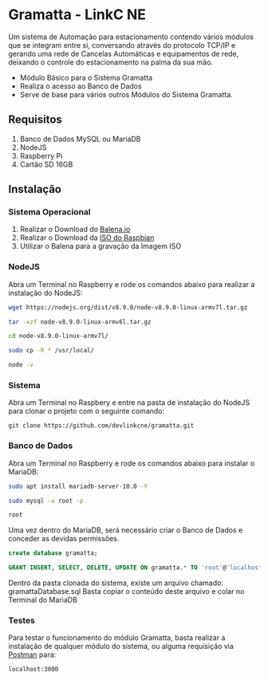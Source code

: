 # Gramatta - LinkC NE

Um sistema de Automação para estacionamento contendo vários módulos que se integram entre si, conversando através do protocolo TCP/IP e 
gerando uma rede de Cancelas Automáticas e equipamentos de rede, deixando o controle do estacionamento na palma da sua mão.

- Módulo Básico para o Sistema Gramatta
- Realiza o acesso ao Banco de Dados
- Serve de base para vários outros Módulos do Sistema Gramatta.

## Requisitos

1. Banco de Dados MySQL ou MariaDB
2. NodeJS
3. Raspberry Pi
4. Cartão SD 16GB

## Instalação

### Sistema Operacional

1. Realizar o Download do [Balena.io](https://www.balena.io/etcher/)
2. Realizar o Download da [ISO do Raspbian](https://www.raspberrypi.org/downloads/raspbian/)
3. Utilizar o Balena para a gravação da Imagem ISO

### NodeJS

Abra um Terminal no Raspberry e rode os comandos abaixo para realizar a instalação do NodeJS:

```bash
wget https://nodejs.org/dist/v8.9.0/node-v8.9.0-linux-armv7l.tar.gz
```
```bash
tar -xzf node-v8.9.0-linux-armv6l.tar.gz
```
```bash
cd node-v8.9.0-linux-armv7l/
```
```bash
sudo cp -R * /usr/local/
```
```bash
node -v
```

### Sistema

Abra um Terminal no Raspbery e entre na pasta de instalação do NodeJS para clonar o projeto com o seguinte comando:

```git
git clone https://github.com/devlinkcne/gramatta.git
```

### Banco de Dados

Abra um Terminal no Raspberry e rode os comandos abaixo para instalar o MariaDB:

```bash
sudo apt install mariadb-server-10.0 -Y
```
```bash
sudo mysql -u root -p
```
```bash
root
```

Uma vez dentro do MariaDB, será necessário criar o Banco de Dados e conceder as devidas permissões.

```sql
create database gramatta;
```
```sql
GRANT INSERT, SELECT, DELETE, UPDATE ON gramatta.* TO 'root'@'localhost' IDENTIFIED BY 'root';
```

Dentro da pasta clonada do sistema, existe um arquivo chamado: gramattaDatabase.sql
Basta copiar o conteúdo deste arquivo e colar no Terminal do MariaDB

### Testes

Para testar o funcionamento do módulo Gramatta, basta realizar a instalação de qualquer módulo do sistema, ou alguma requisição via [Postman](https://www.getpostman.com/) para:

```bash
localhost:3000
```
